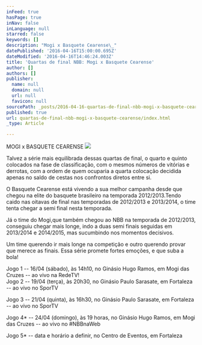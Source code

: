 ```yaml
---
inFeed: true
hasPage: true
inNav: false
inLanguage: null
starred: false
keywords: []
description: "Mogi x Basquete Cearense\_"
datePublished: '2016-04-16T15:00:00.695Z'
dateModified: '2016-04-16T14:46:24.003Z'
title: 'Quartas de final NBB: Mogi x Basquete Cearense'
author: []
authors: []
publisher:
  name: null
  domain: null
  url: null
  favicon: null
sourcePath: _posts/2016-04-16-quartas-de-final-nbb-mogi-x-basquete-cearense.md
published: true
url: quartas-de-final-nbb-mogi-x-basquete-cearense/index.html
_type: Article

---
```

MOGI x BASQUETE CEARENSE
![](https://the-grid-user-content.s3-us-west-2.amazonaws.com/a2272f22-6a5f-4e8c-bd7f-ba8202335152.png)

Talvez a série mais equilibrada dessas quartas de final, o quarto e quinto colocados na fase de classificação, com o mesmos números de vitórias e derrotas, com a ordem de quem ocuparia a quarta colocação decidida apenas no saldo de cestas nos confrontos diretos entre si. 

O Basquete Cearense está vivendo a sua melhor campanha desde que chegou na elite do basquete brasileiro na temporada 2012/2013.Tendo caido nas oitavas de final nas temporadas de 2012/2013 e 2013/2014, o time tenta chegar a semi final nesta temporada. 

Já o time do Mogi,que também chegou ao NBB na temporada de 2012/2013, conseguiu chegar mais longe, indo a duas semi finais seguidas em 2013/2014 e 2014/2015, mas sucumbindo nos momentos decisivos. 

Um time querendo ir mais longe na competição e outro querendo provar que merece as finais. Essa série promete fortes emoções, e que suba a bola! 

Jogo 1 -- 16/04 (sábado), às 14h10, no Ginásio Hugo Ramos, em Mogi das Cruzes -- ao vivo na RedeTV!   
Jogo 2 -- 19/04 (terça), às 20h30, no Ginásio Paulo Sarasate, em Fortaleza -- ao vivo no SporTV
  
Jogo 3 -- 21/04 (quinta), às 16h30, no Ginásio Paulo Sarasate, em Fortaleza -- ao vivo no SporTV
  
Jogo 4\* -- 24/04 (domingo), às 19 horas, no Ginásio Hugo Ramos, em Mogi das Cruzes -- ao vivo no \#NBBnaWeb
  
Jogo 5\* -- data e horário a definir, no Centro de Eventos, em Fortaleza